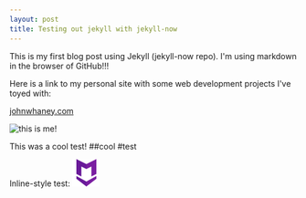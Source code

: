 ```yaml
---
layout: post
title: Testing out jekyll with jekyll-now
---
```


This is my first blog post using Jekyll (jekyll-now repo). I'm using markdown in the browser of GitHub!!!

Here is a link to my personal site with some web development projects I've toyed with:

[johnwhaney.com](http://johnwhaney.com)

![this is me!](http://johnwhaney.com/img/me.jpg)

This was a cool test!
##cool
#test

Inline-style test: 
![alt text](https://github.com/adam-p/markdown-here/raw/master/src/common/images/icon48.png "Logo Title Text 1")
